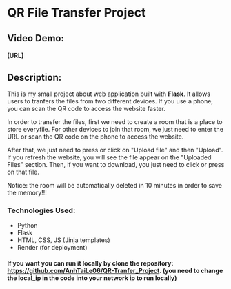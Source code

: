 # QR File Transfer Project
## Video Demo: 
#### [URL]
## Description:

This is my small project about web application built with **Flask**.
It allows users to tranfers the files from two different devices. If you use a phone, you can scan the QR code to access the website faster.

In order to transfer the files, first we need to create a room that is a place to store everyfile. For other devices to join that room, we just need to enter the URL or scan the QR code on the phone to access the website.

After that, we just need to press or click on "Upload file" and then "Upload". If you refresh the website, you will see the file appear on the "Uploaded Files" section. Then, if you want to download, you just need to click or press on that file.

Notice: the room will be automatically deleted in 10 minutes in order to save the memory!!!

### Technologies Used:
- Python
- Flask
- HTML, CSS, JS (Jinja templates)
- Render (for deployment)

#### If you want you can run it locally by clone the repository: https://github.com/AnhTaiLe06/QR-Tranfer_Project. (you need to change the local_ip in the code into your network ip to run locally)
